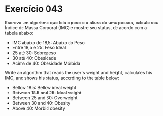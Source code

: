 # Exercício 043

Escreva um algoritmo que leia o peso e a altura de uma pessoa, calcule seu Índice de Massa Corporal (IMC)
e mostre seu status, de acordo com a tabela abaixo:

- IMC abaixo de 18,5: Abaixo do Peso
- Entre 18,5 e 25: Peso Ideal
- 25 até 30: Sobrepeso
- 30 até 40: Obesidade
- Acima de 40: Obesidade Mórbida

Write an algorithm that reads the user's weight and height, calculates his IMC, and shows his status,
according to the table below:

- Bellow 18.5: Bellow ideal weight
- Between 18.5 and 25: Ideal weight
- Between 25 and 30: Overweight
- Between 30 and 40: Obesity
- Above 40: Morbid obesity

